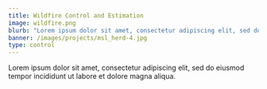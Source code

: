 ```yaml
---
title: Wildfire Control and Estimation
image: wildfire.png
blurb: "Lorem ipsum dolor sit amet, consectetur adipiscing elit, sed do eiusmod tempor incididunt ut labore et dolore magna aliqua."
banner: /images/projects/msl_herd-4.jpg
type: control
---
```


Lorem ipsum dolor sit amet, consectetur adipiscing elit, sed do eiusmod tempor incididunt ut labore et dolore magna aliqua.
